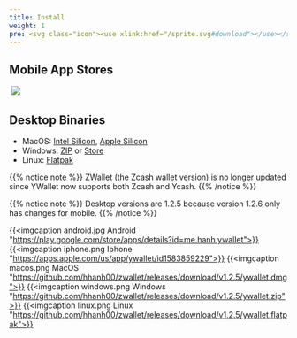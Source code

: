 ```yaml
---
title: Install
weight: 1
pre: <svg class="icon"><use xlink:href="/sprite.svg#download"></use></svg>
---
```


## Mobile App Stores

<a href="https://play.google.com/store/apps/details?id=me.hanh.ywallet"><img srcset="../google-play-badge.png 4x"></a>
<a href="https://apps.apple.com/us/app/ywallet/id1583859229"><img src="../apple-store-badge.svg"></a>

## Desktop Binaries

- MacOS: [Intel Silicon](https://github.com/hhanh00/zwallet/releases/download/v1.2.5/ywallet.dmg), [Apple Silicon](https://github.com/hhanh00/zwallet/releases/download/v1.2.5/ywallet-m1.dmg)
- Windows: [ZIP](https://github.com/hhanh00/zwallet/releases/download/v1.2.5/ywallet.zip) or [Store](https://www.microsoft.com/en-us/p/ywallet/9pjz924hs2s6)
- Linux: [Flatpak](https://github.com/hhanh00/zwallet/releases/download/v1.2.5/ywallet.flatpak)


{{% notice note %}}
ZWallet (the Zcash wallet version) is no longer updated since YWallet now supports both Zcash and Ycash. 
{{% /notice %}} 

{{% notice note %}}
Desktop versions are 1.2.5 because version 1.2.6 only has changes for mobile.
{{% /notice %}} 


{{<imgcaption android.jpg Android "https://play.google.com/store/apps/details?id=me.hanh.ywallet">}}
{{<imgcaption iphone.png Iphone "https://apps.apple.com/us/app/ywallet/id1583859229">}}
{{<imgcaption macos.png MacOS "https://github.com/hhanh00/zwallet/releases/download/v1.2.5/ywallet.dmg">}}
{{<imgcaption windows.png Windows "https://github.com/hhanh00/zwallet/releases/download/v1.2.5/ywallet.zip">}}
{{<imgcaption linux.png Linux "https://github.com/hhanh00/zwallet/releases/download/v1.2.5/ywallet.flatpak">}}
